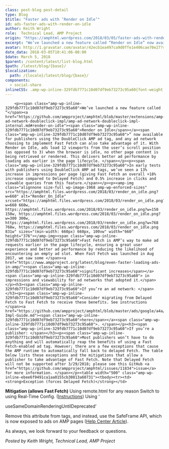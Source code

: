 ```yaml
---
class: post-blog post-detail
type: Blog
$title: "Faster ads with ‘Render on Idle’"
id: ads-faster-ads-with-render-on-idle
author: Keith Wright
role:  Technical Lead, AMP Project
origin: "https://amphtml.wordpress.com/2018/03/05/faster-ads-with-render-on-idle/amp/"
excerpt: "We’ve launched a new feature called “Render on Idle” now available for publishers using the DoubleClick AMP ad tag, and any ad network choosing to implement Fast Fetch can also take advantage of it. With Render on Idle, ads load 12 viewports from the user’s scroll position (as opposed to 3) when the browser is [&#8230;]"
avatar: http://1.gravatar.com/avatar/42ecb1ea497ca9d0ffe1e406cae70e27?s=96&d=identicon&r=G
date_data: 2018-03-05T10:41:06-08:00
$date: March 5, 2018
$parent: /content/latest/list-blog.html
$path: /latest/blog/{base}/
$localization:
  path: /{locale}/latest/blog/{base}/
components:
  - social-share
inlineCSS: .amp-wp-inline-329fdb7771c10d07df9eb73273c95a60{font-weight:400;}.amp-wp-inline-ebee6f9491ca1aa0155cb30813a60731{height:182px;}
---
```


<div class="amp-wp-article-content">

		<p><span class="amp-wp-inline-329fdb7771c10d07df9eb73273c95a60">We’ve launched a new feature called “</span><a href="https://github.com/ampproject/amphtml/blob/master/extensions/amp-ad-network-doubleclick-impl/amp-ad-network-doubleclick-impl-internal.md#render-on-idle"><span class="amp-wp-inline-329fdb7771c10d07df9eb73273c95a60">Render on Idle</span></a><span class="amp-wp-inline-329fdb7771c10d07df9eb73273c95a60">” now available for publishers using the DoubleClick AMP ad tag, and any ad network choosing to implement Fast Fetch can also take advantage of it. With Render on Idle, ads load 12 viewports from the user’s scroll position (as opposed to 3) when the browser is idle, no other page content is being retrieved or rendered. This delivers better ad performance by loading ads earlier in the page lifecycle. </span></p><p><span class="amp-wp-inline-329fdb7771c10d07df9eb73273c95a60">In early tests with publishers using DoubleClick AMP ad tags, we’ve seen a 13% increase in impressions per page (giving Fast Fetch an overall +18% increase compared to Delayed Fetch) and 0.5% increase in clicks and viewable queries from this feature.</span></p><p><amp-img class="alignnone size-full wp-image-1968 amp-wp-enforced-sizes" src="https://amphtml.files.wordpress.com/2018/03/render_on_idle.png?w=660" alt="Render_On_Idle" srcset="https://amphtml.files.wordpress.com/2018/03/render_on_idle.png?w=660 660w, https://amphtml.files.wordpress.com/2018/03/render_on_idle.png?w=150 150w, https://amphtml.files.wordpress.com/2018/03/render_on_idle.png?w=300 300w, https://amphtml.files.wordpress.com/2018/03/render_on_idle.png?w=768 768w, https://amphtml.files.wordpress.com/2018/03/render_on_idle.png 831w" sizes="(min-width: 660px) 660px, 100vw" width="660" height="376"></amp-img><span class="amp-wp-inline-329fdb7771c10d07df9eb73273c95a60">Fast Fetch is AMP’s way to make ad requests earlier in the page lifecycle, ensuring a great user experience and better ad performance by reducing the likelihood of encountering an empty ad slot. When Fast Fetch was launched in Aug 2017, we saw some </span><a href="https://www.ampproject.org/latest/blog/even-faster-loading-ads-in-amp/"><span class="amp-wp-inline-329fdb7771c10d07df9eb73273c95a60">significant increases</span></a><span class="amp-wp-inline-329fdb7771c10d07df9eb73273c95a60"> in impressions and viewability for ad networks that adopted it.</span></p><h3><span class="amp-wp-inline-329fdb7771c10d07df9eb73273c95a60">If you’re an ad network: </span></h3><p><span class="amp-wp-inline-329fdb7771c10d07df9eb73273c95a60">Consider migrating from Delayed Fetch to Fast Fetch to receive these benefits. See instructions </span><a href="https://github.com/ampproject/amphtml/blob/master/ads/google/a4a/docs/Network-Impl-Guide.md"><span class="amp-wp-inline-329fdb7771c10d07df9eb73273c95a60">here</span></a><span class="amp-wp-inline-329fdb7771c10d07df9eb73273c95a60">. </span></p><h3><span class="amp-wp-inline-329fdb7771c10d07df9eb73273c95a60">If you’re a publisher: </span></h3><p><span class="amp-wp-inline-329fdb7771c10d07df9eb73273c95a60">Most publishers won’t have to do anything and will automatically reap the benefits of using a Fast Fetch-enabled ad tag. However; there are a few exceptions that cause the AMP runtime to automatically fall back to delayed Fetch. The table below lists these exceptions and the mitigations that allow a publisher to take advantage of Fast Fetch. Note that Delayed Fetch will not be supported after 3/29/2018; please see this GitHub <a href="https://github.com/ampproject/amphtml/issues/11834">issue</a> for more information. </span></p><table width="500" class="amp-wp-inline-ebee6f9491ca1aa0155cb30813a60731"><tbody><tr><td><strong>Exception (forces Delayed Fetch)</strong></td>
<td><strong>Mitigation (allows Fast Fetch)</strong></td>
</tr><tr><td><span class="amp-wp-inline-329fdb7771c10d07df9eb73273c95a60">Using remote.html for any reason</span></td>
<td><span class="amp-wp-inline-329fdb7771c10d07df9eb73273c95a60">Switch to using Real-Time Config. (</span><a href="https://github.com/ampproject/amphtml/blob/master/extensions/amp-a4a/rtc-publisher-implementation-guide.md"><span class="amp-wp-inline-329fdb7771c10d07df9eb73273c95a60">Instructions</span></a><span class="amp-wp-inline-329fdb7771c10d07df9eb73273c95a60">)</span></td>
</tr><tr><td><span class="amp-wp-inline-329fdb7771c10d07df9eb73273c95a60"><span class="amp-wp-inline-329fdb7771c10d07df9eb73273c95a60"><span class="amp-wp-inline-329fdb7771c10d07df9eb73273c95a60">Using ‘</span></span></span>
<p><span class="amp-wp-inline-329fdb7771c10d07df9eb73273c95a60"><span class="amp-wp-inline-329fdb7771c10d07df9eb73273c95a60">useSameDomainRenderingUntilDeprecated</span></span><span class="amp-wp-inline-329fdb7771c10d07df9eb73273c95a60">’</span></p></td>
<td><span class="amp-wp-inline-329fdb7771c10d07df9eb73273c95a60">Remove this attribute from tags, and instead, use the SafeFrame API, which is now exposed to ads on AMP pages (</span><a href="https://support.google.com/dfp_premium/answer/6023110">Help Center Article</a><span class="amp-wp-inline-329fdb7771c10d07df9eb73273c95a60">).</span></td>
</tr></tbody></table><p>As always, we look forward to your feedback or questions.</p><p><i><span class="amp-wp-inline-329fdb7771c10d07df9eb73273c95a60">Posted by Keith Wright, Technical Lead, AMP Project</span></i></p>	</div>

	

</div>

